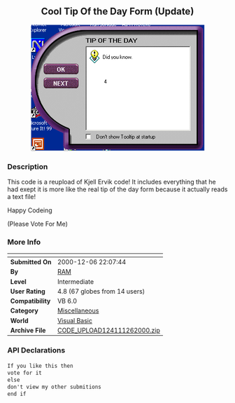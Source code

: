 ﻿<div align="center">

## Cool Tip Of the Day Form \(Update\)

<img src="PIC200012622864248.gif">
</div>

### Description

This code is a reupload of Kjell Ervik code! It includes everything that he had exept it is more like the real tip of the day form because it actually reads a text file!

Happy Codeing

(Please Vote For Me)
 
### More Info
 


<span>             |<span>
---                |---
**Submitted On**   |2000-12-06 22:07:44
**By**             |[RAM](https://github.com/Planet-Source-Code/PSCIndex/blob/master/ByAuthor/ram.md)
**Level**          |Intermediate
**User Rating**    |4.8 (67 globes from 14 users)
**Compatibility**  |VB 6\.0
**Category**       |[Miscellaneous](https://github.com/Planet-Source-Code/PSCIndex/blob/master/ByCategory/miscellaneous__1-1.md)
**World**          |[Visual Basic](https://github.com/Planet-Source-Code/PSCIndex/blob/master/ByWorld/visual-basic.md)
**Archive File**   |[CODE\_UPLOAD124111262000\.zip](https://github.com/Planet-Source-Code/ram-cool-tip-of-the-day-form-update__1-13389/archive/master.zip)

### API Declarations

```
If you like this then
vote for it
else
don't view my other submitions
end if
```





